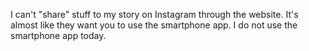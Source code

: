 I can't "share" stuff to my story on Instagram
through the website. It's almost like they want you
to use the smartphone app. I do not use the smartphone app today.
